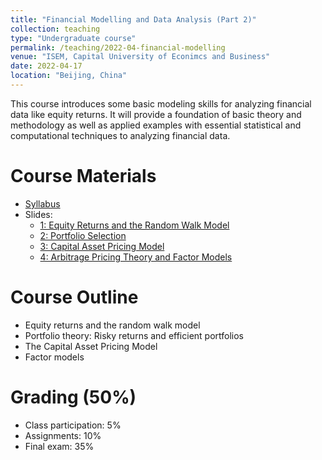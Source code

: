 ```yaml
---
title: "Financial Modelling and Data Analysis (Part 2)"
collection: teaching
type: "Undergraduate course"
permalink: /teaching/2022-04-financial-modelling
venue: "ISEM, Capital University of Econimcs and Business"
date: 2022-04-17
location: "Beijing, China"
---
```


This course introduces some basic modeling skills for analyzing financial data like equity returns. It will provide a foundation of basic theory and methodology as well as applied examples with essential statistical and computational techniques to analyzing financial data.

Course Materials
======
* [Syllabus](https://github.com/cheungyinglun/cheungyinglun.github.io/raw/master/files/teaching/2022-04-financial-modelling/Syllabus%20ASP%202021.pdf)
* Slides:
	* [1: Equity Returns and the Random Walk Model](https://github.com/cheungyinglun/cheungyinglun.github.io/raw/master/files/teaching/2022-04-financial-modelling/01_Returns.pdf)
	* [2: Portfolio Selection](https://github.com/cheungyinglun/cheungyinglun.github.io/raw/master/files/teaching/2022-04-financial-modelling/02_Portfolio.pdf)
	* [3: Capital Asset Pricing Model](https://github.com/cheungyinglun/cheungyinglun.github.io/raw/master/files/teaching/2022-04-financial-modelling/03_CAPM.pdf)
	* [4: Arbitrage Pricing Theory and Factor Models](https://github.com/cheungyinglun/cheungyinglun.github.io/raw/master/files/teaching/2022-04-financial-modelling/04_FactorModel.pdf)
  
Course Outline
======
* Equity returns and the random walk model
* Portfolio theory: Risky returns and efficient portfolios
* The Capital Asset Pricing Model
* Factor models

Grading (50%)
======
* Class participation: 5%
* Assignments: 10%
* Final exam: 35%
